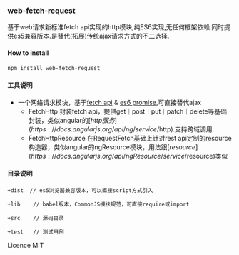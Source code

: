 ### web-fetch-request
基于web请求新标准fetch api实现的http模块,纯ES6实现,无任何框架依赖.同时提供es5兼容版本.是替代(拓展)传统ajax请求方式的不二选择.


#### How to install

```bash
npm install web-fetch-request
```

#### 工具说明

* 一个网络请求模块，基于[fetch api](https://fetch.spec.whatwg.org/) & [es6 promise](https://developer.mozilla.org/en-US/docs/Web/JavaScript/Reference/Global_Objects/Promise),可直接替代ajax
	* FetchHttp 封装fetch api，提供get｜post｜put｜patch｜delete等基础封装，类似angular的[$http服务](https://docs.angularjs.org/api/ng/service/$http).支持跨域调用.
	* FetchHttpResource 在RequestFetch基础上针对rest api定制的resource构造器，类似angular的ngResource模块，用法跟[$resource](https://docs.angularjs.org/api/ngResource/service/$resource)类似


#### 目录说明
	+dist  // es5浏览器兼容版本，可以直接script方式引入
	
	+lib	// babel版本，CommonJS模块规范，可直接require或import
	
	+src	// 源码目录
	
	+test	// 测试用例
	
	
	
Licence MIT
	
